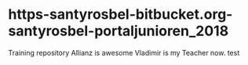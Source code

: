 # https-santyrosbel-bitbucket.org-santyrosbel-portaljunioren_2018
Training repository
Allianz is awesome
Vladimir is my Teacher now.
test
